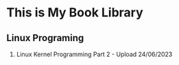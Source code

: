 # This is My Book Library
## Linux Programing 

1.  Linux Kernel Programming Part 2 - Upload 24/06/2023
